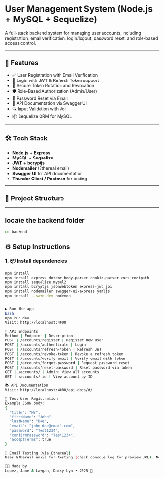 # User Management System (Node.js + MySQL + Sequelize)

A full-stack backend system for managing user accounts, including registration, email verification, login/logout, password reset, and role-based access control.

---

## 🚀 Features

- ✅ User Registration with Email Verification
- 🔐 Login with JWT & Refresh Token support
- 🔁 Secure Token Rotation and Revocation
- 🛡️ Role-Based Authorization (Admin/User)
- 📩 Password Reset via Email
- 📄 API Documentation via Swagger UI
- 🔍 Input Validation with Joi
- 📦 Sequelize ORM for MySQL

---

## 🛠️ Tech Stack

- **Node.js** + **Express**
- **MySQL** + **Sequelize**
- **JWT** + **bcryptjs**
- **Nodemailer** (Ethereal email)
- **Swagger UI** for API documentation
- **Thunder Client / Postman** for testing

---

## 📁 Project Structure


---

## locate the backend folder
```bash
cd backend
```

## ⚙️ Setup Instructions

### 1. 📦 Install dependencies

```bash
npm install
npm install express dotenv body-parser cookie-parser cors rootpath
npm install sequelize mysql2
npm install bcryptjs jsonwebtoken express-jwt joi
npm install nodemailer swagger-ui-express yamljs
npm install --save-dev nodemon


▶️ Run the app
bash
npm run dev
Visit: http://localhost:4000

🔑 API Endpoints
Method | Endpoint | Description
POST | /accounts/register | Register new user
POST | /accounts/authenticate | Login
POST | /accounts/refresh-token | Refresh JWT
POST | /accounts/revoke-token | Revoke a refresh token
POST | /accounts/verify-email | Verify email with token
POST | /accounts/forgot-password | Request password reset
POST | /accounts/reset-password | Reset password via token
GET | /accounts/ | Admin: View all accounts
GET | /accounts/:id | View account by ID

📚 API Documentation
Visit: http://localhost:4000/api-docs/#/

🧪 Test User Registration
Example JSON body:
{
  "title": "Mr",
  "firstName": "John",
  "lastName": "Doe",
  "email": "john.doe@email.com",
  "password": "Test1234",
  "confirmPassword": "Test1234",
  "acceptTerms": true
}

📩 Email Testing (via Ethereal)
Uses Ethereal email for testing (check console log for preview URL). No real emails are sent.

👨‍💻 Made by
Lopez, Jane & Laygan, Daisy Lyn • 2025 🚀
